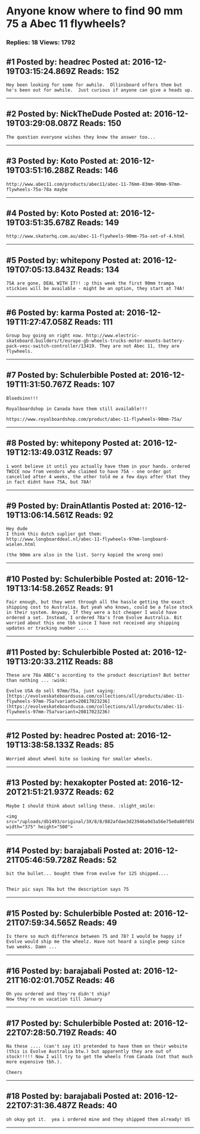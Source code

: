# Anyone know where to find 90 mm 75 a Abec 11 flywheels?

### Replies: 18 Views: 1792

## \#1 Posted by: headrec Posted at: 2016-12-19T03:15:24.869Z Reads: 152

```
Hey been looking for some for awhile.  Ollinsboard offers them but he's been out for awhile.  Just curious if anyone can give a heads up.
```

---
## \#2 Posted by: NickTheDude Posted at: 2016-12-19T03:29:08.087Z Reads: 150

```
The question everyone wishes they knew the answer too...
```

---
## \#3 Posted by: Koto Posted at: 2016-12-19T03:51:16.288Z Reads: 146

```
http://www.abec11.com/products/abec11/abec-11-76mm-83mm-90mm-97mm-flywheels-75a-78a maybe
```

---
## \#4 Posted by: Koto Posted at: 2016-12-19T03:51:35.678Z Reads: 149

```
http://www.skaterhq.com.au/abec-11-flywheels-90mm-75a-set-of-4.html
```

---
## \#5 Posted by: whitepony Posted at: 2016-12-19T07:05:13.843Z Reads: 134

```
75A are gone, DEAL WITH IT!! :p this week the first 90mm trampa stickies will be available - might be an option, they start at 74A!
```

---
## \#6 Posted by: karma Posted at: 2016-12-19T11:27:47.058Z Reads: 111

```
Group buy going on right now. http://www.electric-skateboard.builders/t/europe-gb-wheels-trucks-motor-mounts-battery-pack-vesc-switch-controller/13419. They are not Abec 11, they are flywheels.
```

---
## \#7 Posted by: Schulerbible Posted at: 2016-12-19T11:31:50.767Z Reads: 107

```
Bloedsinn!!!

Royalboardshop in Canada have them still available!!!

https://www.royalboardshop.com/product/abec-11-flywheels-90mm-75a/
```

---
## \#8 Posted by: whitepony Posted at: 2016-12-19T12:13:49.031Z Reads: 97

```
i wont believe it until you actually have them in your hands. ordered TWICE now from vendors who claimed to have 75A - one order got cancelled after 4 weeks, the other told me a few days after that they in fact didnt have 75A, but 78A!
```

---
## \#9 Posted by: DrainAtlantis Posted at: 2016-12-19T13:06:14.561Z Reads: 92

```
Hey dude 
I think this dutch suplier got them:
http://www.longboarddeal.nl/abec-11-flywheels-97mm-longboard-wielen.html

(the 90mm are also in the list. Sorry kopied the wrong one)
```

---
## \#10 Posted by: Schulerbible Posted at: 2016-12-19T13:14:58.265Z Reads: 91

```
Fair enough, but they went through all the hassle getting the exact shipping cost to Australia. But yeah who knows, could be a false stock in their system. Anyway, If they were a bit cheaper I would have ordered a set. Instead, I ordered 78a's from Evolve Australia. Bit worried about this one tbh since I have not received any shipping updates or tracking number ....
```

---
## \#11 Posted by: Schulerbible Posted at: 2016-12-19T13:20:33.211Z Reads: 88

```
These are 78a ABEC's according to the product description? But better than nothing ... :wink:

Evolve USA do sell 97mm/75a, just saying:
[https://evolveskateboardsusa.com/collections/all/products/abec-11-flywheels-97mm-75a?variant=20817023236](https://evolveskateboardsusa.com/collections/all/products/abec-11-flywheels-97mm-75a?variant=20817023236)
```

---
## \#12 Posted by: headrec Posted at: 2016-12-19T13:38:58.133Z Reads: 85

```
Worried about wheel bite so looking for smaller wheels.
```

---
## \#13 Posted by: hexakopter Posted at: 2016-12-20T21:51:21.937Z Reads: 62

```
Maybe I should think about selling these. :slight_smile:

<img src="/uploads/db1493/original/3X/8/8/882afdae3d23946a9d3a56e75e0a80f858449fcf.jpg" width="375" height="500">
```

---
## \#14 Posted by: barajabali Posted at: 2016-12-21T05:46:59.728Z Reads: 52

```
bit the bullet... bought them from evolve for 125 shipped....


Their pic says 78a but the description says 75
```

---
## \#15 Posted by: Schulerbible Posted at: 2016-12-21T07:59:34.565Z Reads: 49

```
Is there so much difference between 75 and 78? I would be happy if Evolve would ship me the wheelz. Have not heard a single peep since two weeks. Damn ...
```

---
## \#16 Posted by: barajabali Posted at: 2016-12-21T16:02:01.705Z Reads: 46

```
Oh you ordered and they're didn't ship?
Now they're on vacation till January
```

---
## \#17 Posted by: Schulerbible Posted at: 2016-12-22T07:28:50.719Z Reads: 40

```
Na these .... (can't say it) pretended to have them on their website (this is Evolve Australia btw.) but apparently they are out of stock!!!!! Now I will try to get the wheels from Canada (not that much more expensive tbh.).

Cheers
```

---
## \#18 Posted by: barajabali Posted at: 2016-12-22T07:31:36.487Z Reads: 40

```
oh okay got it.  yea i ordered mine and they shipped them already! US
```

---
